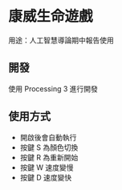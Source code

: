 # 康威生命遊戲
用途：人工智慧導論期中報告使用
## 開發
使用 Processing 3 進行開發
## 使用方式
- 開啟後會自動執行
- 按鍵 S 為顏色切換
- 按鍵 R 為重新開始
- 按鍵 W 速度變慢
- 按鍵 D 速度變快
